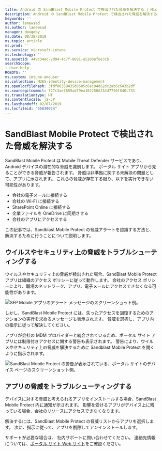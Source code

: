 ```yaml
---
title: Android の SandBlast Mobile Protect で検出された脅威を解決する | Microsoft Docs
description: Android の SandBlast Mobile Protect で検出された脅威を解決する方法について説明します。
keywords: ''
author: lenewsad
ms.author: lanewsad
manager: dougeby
ms.date: 08/28/2018
ms.topic: article
ms.prod: ''
ms.service: microsoft-intune
ms.technology: ''
ms.assetid: 449c34ec-2d94-4c7f-8691-a5200efee3cb
searchScope:
- User help
ROBOTS: ''
ms.custom: intune-enduser
ms.collection: M365-identity-device-management
ms.openlocfilehash: 3fdf06339435d0605c6ac84d82dc2ab6c643b2df
ms.sourcegitcommit: 727c3ae7659ad79ea162250d234d7730f840c731
ms.translationtype: HT
ms.contentlocale: ja-JP
ms.lasthandoff: 02/07/2019
ms.locfileid: "55839024"
---
```

# <a name="resolve-a-threat-found-by-sandblast-mobile-protect"></a>SandBlast Mobile Protect で検出された脅威を解決する

SandBlast Mobile Protect は Mobile Threat Defender サービスであり、Android デバイスの潜在的な脅威を識別します。 ポータル サイト アプリから見ることができる脅威が報告されます。 脅威は非準拠に関する未解決の問題として、アプリに示されます。 これらの脅威が存在する限り、以下を実行できない可能性があります。   

* 会社の電子メールに接続する
* 会社の Wi-Fi に接続する
* SharePoint Online に接続する
* 企業ファイルを OneDrive に同期させる
* 会社のアプリにアクセスする

この記事では、Sandblast Mobile Protect の脅威アラートを認識する方法と、解決するために行うことについて説明します。  

## <a name="troubleshoot-virus-or-security-threat"></a>ウイルスやセキュリティ上の脅威をトラブルシューティングする  
ウイルスやセキュリティ上の脅威が検出された場合、SandBlast Mobile Protect アプリは組織のアクセス ポリシーに従って動作します。 会社のアクセス ポリシーにより、職場のネットワーク、アプリ、電子メールにアクセスできなくなる可能性があります。  

![SEP Mobile アプリのアラート メッセージのスクリーンショット例。](./media/skycure-list-of-potential-issues-android.png)  

しかし、SandBlast Mobile Protect には、失ったアクセスを回復するためのアクションの実行を求めるメッセージも表示されます。 脅威を選択し、アプリ内の指示に従って解決してください。

アプリが会社の MDM プロバイダーと統合されているため、ポータル サイト アプリには制限付きアクセスに関する警告も表示されます。 警告により、ウイルスやセキュリティ上の脅威を解決するために Sandblast Mobile Protect を開くように指示されます。

  ![SandBlast Mobile Protect の警告が表示されている、ポータル サイトのデバイス ページのスクリーンショット例。](./media/CP-lookout-virus-banner-1808.png)  

## <a name="troubleshoot-an-app-threat"></a>アプリの脅威をトラブルシューティングする  

デバイスに対する脅威と考えられるアプリをインストールする場合、SandBlast Mobile Protect 内に通知が示されます。 影響を受けるアプリがデバイス上に残っている場合、会社のリソースにアクセスできなくなります。  

解決するには、SandBlast Mobile Protect の脅威リストからアプリを選択します。 次に、指示に従って、アプリを削除してアンインストールします。     

サポートが必要な場合は、 社内サポートに問い合わせてください。 連絡先情報については、[ポータル サイト Web サイト](https://go.microsoft.com/fwlink/?linkid=2010980)をご確認ください。
